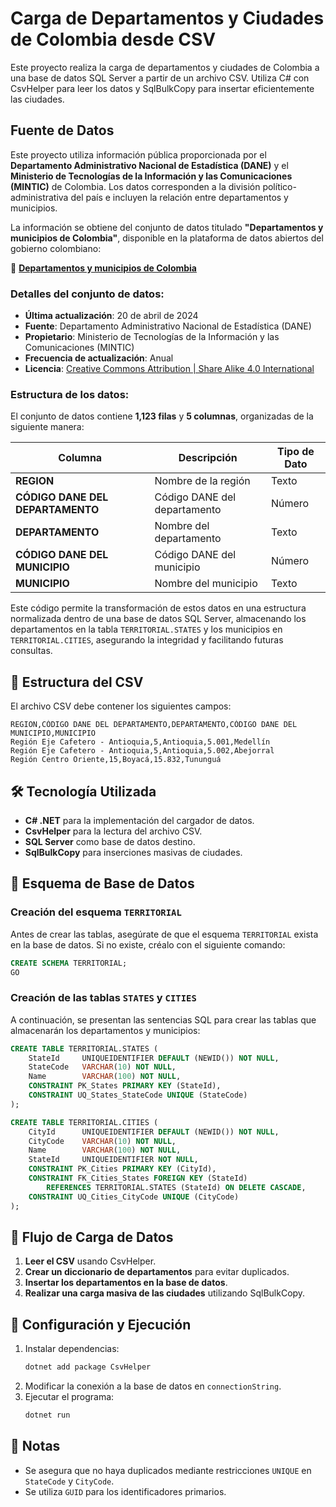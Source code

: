 ﻿# Carga de Departamentos y Ciudades de Colombia desde CSV

Este proyecto realiza la carga de departamentos y ciudades de Colombia a una base de datos SQL Server a partir de un archivo CSV. Utiliza C# con CsvHelper para leer los datos y SqlBulkCopy para insertar eficientemente las ciudades.

## Fuente de Datos

Este proyecto utiliza información pública proporcionada por el **Departamento Administrativo Nacional de Estadística (DANE)** y el **Ministerio de Tecnologías de la Información y las Comunicaciones (MINTIC)** de Colombia. Los datos corresponden a la división político-administrativa del país e incluyen la relación entre departamentos y municipios.

La información se obtiene del conjunto de datos titulado **"Departamentos y municipios de Colombia"**, disponible en la plataforma de datos abiertos del gobierno colombiano:

🔗 **[Departamentos y municipios de Colombia](https://www.datos.gov.co/d/xdk5-pm3f)**

### Detalles del conjunto de datos:
- **Última actualización**: 20 de abril de 2024
- **Fuente**: Departamento Administrativo Nacional de Estadística (DANE)
- **Propietario**: Ministerio de Tecnologías de la Información y las Comunicaciones (MINTIC)
- **Frecuencia de actualización**: Anual
- **Licencia**: [Creative Commons Attribution | Share Alike 4.0 International](https://creativecommons.org/licenses/by-sa/4.0/)

### Estructura de los datos:
El conjunto de datos contiene **1,123 filas** y **5 columnas**, organizadas de la siguiente manera:

| Columna                           | Descripción                                  | Tipo de Dato |
|------------------------------------|----------------------------------------------|-------------|
| **REGION**                         | Nombre de la región                         | Texto       |
| **CÓDIGO DANE DEL DEPARTAMENTO**   | Código DANE del departamento                | Número      |
| **DEPARTAMENTO**                   | Nombre del departamento                     | Texto       |
| **CÓDIGO DANE DEL MUNICIPIO**       | Código DANE del municipio                   | Número      |
| **MUNICIPIO**                      | Nombre del municipio                        | Texto       |

Este código permite la transformación de estos datos en una estructura normalizada dentro de una base de datos SQL Server, almacenando los departamentos en la tabla `TERRITORIAL.STATES` y los municipios en `TERRITORIAL.CITIES`, asegurando la integridad y facilitando futuras consultas.


## 📂 Estructura del CSV
El archivo CSV debe contener los siguientes campos:

```
REGION,CÓDIGO DANE DEL DEPARTAMENTO,DEPARTAMENTO,CÓDIGO DANE DEL MUNICIPIO,MUNICIPIO
Región Eje Cafetero - Antioquia,5,Antioquia,5.001,Medellín
Región Eje Cafetero - Antioquia,5,Antioquia,5.002,Abejorral
Región Centro Oriente,15,Boyacá,15.832,Tununguá
```

## 🛠️ Tecnología Utilizada
- **C# .NET** para la implementación del cargador de datos.
- **CsvHelper** para la lectura del archivo CSV.
- **SQL Server** como base de datos destino.
- **SqlBulkCopy** para inserciones masivas de ciudades.

## 📌 Esquema de Base de Datos

### Creación del esquema `TERRITORIAL`
Antes de crear las tablas, asegúrate de que el esquema `TERRITORIAL` exista en la base de datos. Si no existe, créalo con el siguiente comando:

```sql
CREATE SCHEMA TERRITORIAL;
GO
```

### Creación de las tablas `STATES` y `CITIES`
A continuación, se presentan las sentencias SQL para crear las tablas que almacenarán los departamentos y municipios:

```sql
CREATE TABLE TERRITORIAL.STATES (
    StateId     UNIQUEIDENTIFIER DEFAULT (NEWID()) NOT NULL,
    StateCode   VARCHAR(10) NOT NULL,
    Name        VARCHAR(100) NOT NULL,
    CONSTRAINT PK_States PRIMARY KEY (StateId),
    CONSTRAINT UQ_States_StateCode UNIQUE (StateCode)
);

CREATE TABLE TERRITORIAL.CITIES (
    CityId      UNIQUEIDENTIFIER DEFAULT (NEWID()) NOT NULL,
    CityCode    VARCHAR(10) NOT NULL,
    Name        VARCHAR(100) NOT NULL,
    StateId     UNIQUEIDENTIFIER NOT NULL,
    CONSTRAINT PK_Cities PRIMARY KEY (CityId),
    CONSTRAINT FK_Cities_States FOREIGN KEY (StateId)
        REFERENCES TERRITORIAL.STATES (StateId) ON DELETE CASCADE,
    CONSTRAINT UQ_Cities_CityCode UNIQUE (CityCode)
);
```

## 🚀 Flujo de Carga de Datos
1. **Leer el CSV** usando CsvHelper.
2. **Crear un diccionario de departamentos** para evitar duplicados.
3. **Insertar los departamentos en la base de datos**.
4. **Realizar una carga masiva de las ciudades** utilizando SqlBulkCopy.

## 🔧 Configuración y Ejecución
1. Instalar dependencias:
   ```sh
   dotnet add package CsvHelper
   ```
2. Modificar la conexión a la base de datos en `connectionString`.
3. Ejecutar el programa:
   ```sh
   dotnet run
   ```

## 📢 Notas
- Se asegura que no haya duplicados mediante restricciones `UNIQUE` en `StateCode` y `CityCode`.
- Se utiliza `GUID` para los identificadores primarios.






